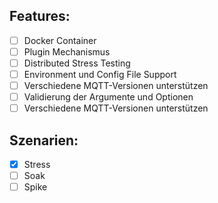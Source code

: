 
## Features: 

- [ ] Docker Container
- [ ] Plugin Mechanismus
- [ ] Distributed Stress Testing
- [ ] Environment und Config File Support
- [ ] Verschiedene MQTT-Versionen unterstützen
- [ ] Validierung der Argumente und Optionen
- [ ] Verschiedene MQTT-Versionen unterstützen

## Szenarien:
- [x] Stress
- [ ] Soak
- [ ] Spike
